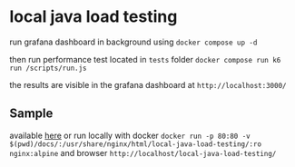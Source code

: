 # local java load testing

run grafana dashboard in background using
`docker compose up -d`

then run performance test located in `tests` folder
`docker compose run k6 run /scripts/run.js`

the results are visible in the grafana dashboard at
`http://localhost:3000/`    

## Sample

available [here](https://kissy.github.io/local-java-load-testing/) or run locally with docker
`docker run -p 80:80 -v $(pwd)/docs/:/usr/share/nginx/html/local-java-load-testing/:ro nginx:alpine`
and browser `http://localhost/local-java-load-testing/`

